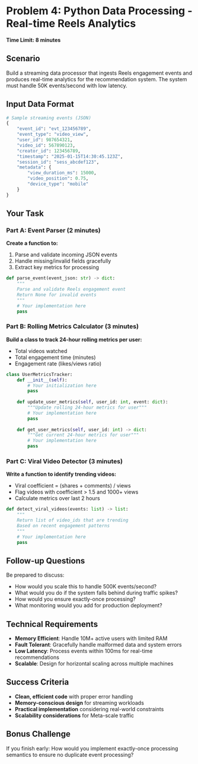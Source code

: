 # Problem 4: Python Data Processing - Real-time Reels Analytics
**Time Limit: 8 minutes**

## Scenario
Build a streaming data processor that ingests Reels engagement events and produces real-time analytics for the recommendation system. The system must handle 50K events/second with low latency.

## Input Data Format
```python
# Sample streaming events (JSON)
{
    "event_id": "evt_123456789",
    "event_type": "video_view", 
    "user_id": 987654321,
    "video_id": 567890123,
    "creator_id": 123456789,
    "timestamp": "2025-01-15T14:30:45.123Z",
    "session_id": "sess_abcdef123",
    "metadata": {
        "view_duration_ms": 15000,
        "video_position": 0.75,
        "device_type": "mobile"
    }
}
```

## Your Task

### Part A: Event Parser (2 minutes)
**Create a function to:**
1. Parse and validate incoming JSON events
2. Handle missing/invalid fields gracefully
3. Extract key metrics for processing

```python
def parse_event(event_json: str) -> dict:
    """
    Parse and validate Reels engagement event
    Return None for invalid events
    """
    # Your implementation here
    pass
```

### Part B: Rolling Metrics Calculator (3 minutes)
**Build a class to track 24-hour rolling metrics per user:**
- Total videos watched
- Total engagement time (minutes)
- Engagement rate (likes/views ratio)

```python
class UserMetricsTracker:
    def __init__(self):
        # Your initialization here
        pass
        
    def update_user_metrics(self, user_id: int, event: dict):
        """Update rolling 24-hour metrics for user"""
        # Your implementation here
        pass
        
    def get_user_metrics(self, user_id: int) -> dict:
        """Get current 24-hour metrics for user"""
        # Your implementation here
        pass
```

### Part C: Viral Video Detector (3 minutes)
**Write a function to identify trending videos:**
- Viral coefficient = (shares + comments) / views
- Flag videos with coefficient > 1.5 and 1000+ views
- Calculate metrics over last 2 hours

```python
def detect_viral_videos(events: list) -> list:
    """
    Return list of video_ids that are trending
    Based on recent engagement patterns
    """
    # Your implementation here
    pass
```

## Follow-up Questions
Be prepared to discuss:
- How would you scale this to handle 500K events/second?
- What would you do if the system falls behind during traffic spikes?
- How would you ensure exactly-once processing?
- What monitoring would you add for production deployment?

## Technical Requirements
- **Memory Efficient**: Handle 10M+ active users with limited RAM
- **Fault Tolerant**: Gracefully handle malformed data and system errors
- **Low Latency**: Process events within 100ms for real-time recommendations
- **Scalable**: Design for horizontal scaling across multiple machines

## Success Criteria
- **Clean, efficient code** with proper error handling
- **Memory-conscious design** for streaming workloads
- **Practical implementation** considering real-world constraints
- **Scalability considerations** for Meta-scale traffic

## Bonus Challenge
If you finish early: How would you implement exactly-once processing semantics to ensure no duplicate event processing? 